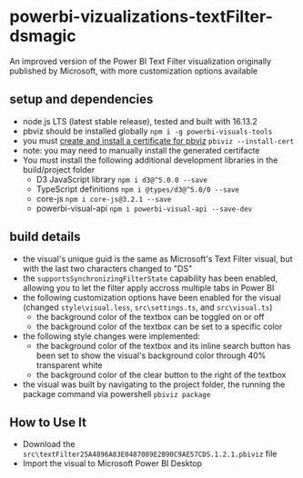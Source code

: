 # powerbi-vizualizations-textFilter-dsmagic
An improved version of the Power BI Text Filter visualization originally published by Microsoft, with more customization options available

## setup and dependencies
* node.js LTS (latest stable release), tested and built with 16.13.2
* pbviz should be installed globally `npm i -g powerbi-visuals-tools`
* you must [create and install a certificate for pbviz](https://docs.microsoft.com/en-us/power-bi/developer/visuals/environment-setup?tabs=windows#create-and-install-a-certificate) `pbiviz --install-cert` 
* note: you may need to manually install the generated certifacte
* You must install the following additional development libraries in the build/project folder
  * D3 JavaScript library `npm i d3@^5.0.0 --save`
  * TypeScript definitions `npm i @types/d3@^5.0/0 --save`
  * core-js `npm i core-js@3.2.1 --save`
  * powerbi-visual-api `npm i powerbi-visual-api --save-dev`

## build details
* the visual's unique guid is the same as Microsoft's Text Filter visual, but with the last two characters changed to "DS"
* the `supportsSynchronizingFilterState` capability has been enabled, allowing you to let the filter apply accross multiple tabs in Power BI
* the following customization options have been enabled for the visual (changed `style\visual.less`, `src\settings.ts`, and `src\visual.ts`)
  * the background color of the textbox can be toggled on or off
  * the background color of the textbox can be set to a specific color
* the following style changes were implemented:
  * the background color of the textbox and its inline search button has been set to show the visual's background color through 40% transparent white
  * the background color of the clear button to the right of the textbox
* the visual was built by navigating to the project folder, the running the package command via powershell `pbiviz package`

## How to Use It
* Download the `src\textFilter25A4896A83E0487089E2B90C9AE57CDS.1.2.1.pbiviz` file
* Import the visual to Microsoft Power BI Desktop
